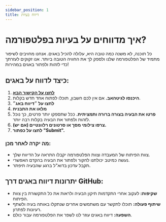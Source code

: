 ```yaml
---
sidebar_position: 1
title: דיווח בעיות
---
```


# איך מדווחים על בעיות בפלטפורמה?

כל תוכנה, לא משנה כמה טובה היא, עלולה להכיל באגים. אנחנו מחויבים לשיפור מתמיד של הפלטפורמה שלנו ולספק לך את החוויה הטובה ביותר. אנו זקוקים לעזרתך כדי לזהות ולפתור באגים במהירות!

## **כיצד לדווח על באגים:**

1. **[לחצו על הקישור הבא](https://github.com/tgilabs/workway-bugs/issues/new/choose)**
2. **היכנסו לגיטהאב.** אם אין לכם חשבון, תוכלו לפתוח אחד חדש בקלות.
3. **לחצו על** ״**דיווח באג**״
4. **מלאו את התבנית**
5. **פרטו את הבעיה בצורה ברורה ותמציתית.** ככל שתספקו יותר פרטים, כך נוכל לזהות ולפתור את הבעיה בקלות רבה יותר.
6. **צרפו צילומי מסך או סרטונים רלוונטיים (אם יש).**
7. **לחצו על כפתור "Submit".**

### **מה יקרה לאחר מכן:**

- צוות הפיתוח של המעבדה וצוות הפלטפורמה יקבלו התראה על הדיווח שלך.
- נעשה כמיטב יכולתנו לחקור ולפתור את הבעיה בהקדם האפשרי.
- תקבל עדכון בדוא"ל ברגע שהבעיה תיפתר.

## **יתרונות דיווח באגים דרך GitHub:**

- **שקיפות:** לעקוב אחרי התקדמות תיקון הבעיה ולראות את כל התקשורת בין צוות הפיתוח.
- **שיתוף פעולה:** תוכלו לתקשר עם משתמשים אחרים שנתקלו באותה בעיה ולשתף רעיונות לפתרון.
- **השפעה:** דיווח באגים עוזר לנו לשפר את הפלטפורמה עבור כולם.